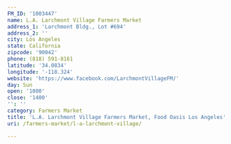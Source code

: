 ```yaml
---
FM_ID: '1003447'
name: L.A. Larchmont Village Farmers Market
address_1: 'Larchmont Bldg., Lot #694'
address_2: ''
city: Los Angeles
state: California
zipcode: '90042'
phone: (818) 591-8161
latitude: '34.0834'
longitude: '-118.324'
website: 'https://www.facebook.com/LarchmontVillageFM/'
day: Sun
open: '1000'
close: '1400'
'': ''
category: Farmers Market
title: 'L.A. Larchmont Village Farmers Market, Food Oasis Los Angeles'
uri: /farmers-market/l-a-larchmont-village/

---
```

